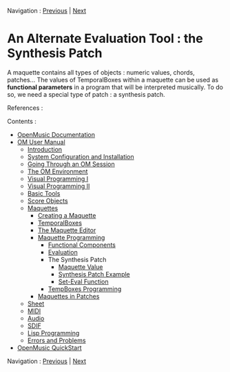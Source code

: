 Navigation : [Previous](MaquetteEvaluation "page
précédente\(Evaluation\)") | [Next](Synthesispatch "page
suivante\(Maquette Value\)")


# An Alternate Evaluation Tool : the Synthesis Patch

A maquette contains all types of objects : numeric values, chords, patches...
The values of TemporalBoxes within a maquette can be used as  **functional
parameters** in a program that will be interpreted musically. To do so, we
need a special type of patch : a synthesis patch.

References :

Contents :

  * [OpenMusic Documentation](OM-Documentation)
  * [OM User Manual](OM-User-Manual)
    * [Introduction](00-Contents)
    * [System Configuration and Installation](Installation)
    * [Going Through an OM Session](Goingthrough)
    * [The OM Environment](Environment)
    * [Visual Programming I](BasicVisualProgramming)
    * [Visual Programming II](AdvancedVisualProgramming)
    * [Basic Tools](BasicObjects)
    * [Score Objects](ScoreObjects)
    * [Maquettes](Maquettes)
      * [Creating a Maquette](Maquette)
      * [TemporalBoxes](TemporalBoxes)
      * [The Maquette Editor](Editor)
      * [Maquette Programming](Programming%20Maquette)
        * [Functional Components](InputsOutputs)
        * [Evaluation](MaquetteEvaluation)
        * The Synthesis Patch
          * [Maquette Value](Synthesispatch)
          * [Synthesis Patch Example](Synthpatchexample)
          * [Set-Eval Function](Seteval)
        * [TempBoxes Programming](TempProgramming)
      * [Maquettes in Patches](Maquettes%20in%20Patches)
    * [Sheet](Sheet)
    * [MIDI](MIDI)
    * [Audio](Audio)
    * [SDIF](SDIF)
    * [Lisp Programming](Lisp)
    * [Errors and Problems](errors)
  * [OpenMusic QuickStart](QuickStart-Chapters)

Navigation : [Previous](MaquetteEvaluation "page
précédente\(Evaluation\)") | [Next](Synthesispatch "page
suivante\(Maquette Value\)")

